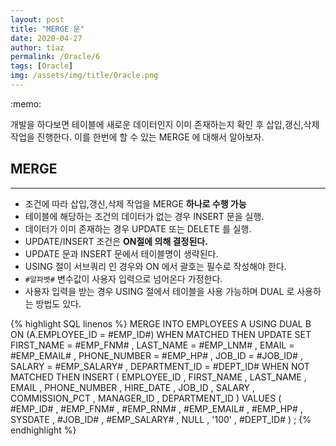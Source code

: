 ```yaml
---
layout: post
title: "MERGE 문"
date: 2020-04-27
author: tiaz
permalink: /Oracle/6
tags: [Oracle]
img: /assets/img/title/Oracle.png
---
```

<div class="callout">:memo: 
  <p>개발을 하다보면 테이블에 새로운 데이터인지 이미 존재하는지
  확인 후 삽입,갱신,삭제 작업을 진행한다. 이를 한번에 할 수 있는 MERGE 에
  대해서 알아보자.
  </p>
</div>

## MERGE
---
 - 조건에 따라 삽입,갱신,삭제 작업을 MERGE **하나로 수행 가능**
 - 테이블에 해당하는 조건의 데이터가 없는 경우 INSERT 문을 실행. 
 - 데이터가 이미 존재하는 경우 UPDATE 또는 DELETE 를 실행.
 - UPDATE/INSERT 조건은 **ON절에 의해 결정된다.**
 - UPDATE 문과 INSERT 문에서 테이블명이 생략된다.
 - USING 절이 서브쿼리 인 경우와 ON 에서 괄호는 필수로 작성해야 한다.
 - `#알파벳#` 변수값이 사용자 입력으로 넘어온다 가정한다.
 - 사용자 입력을 받는 경우 USING 절에서 테이블을 사용 가능하며 DUAL 로 사용하는 방법도 있다.

{% highlight SQL linenos %}
MERGE INTO EMPLOYEES A
USING DUAL B
   ON (A.EMPLOYEE_ID = #EMP_ID#)
 WHEN MATCHED THEN
                   UPDATE 
                      SET FIRST_NAME    = #EMP_FNM#
                        , LAST_NAME     = #EMP_LNM#
                        , EMAIL         = #EMP_EMAIL#
                        , PHONE_NUMBER  = #EMP_HP#
                        , JOB_ID        = #JOB_ID#
                        , SALARY        = #EMP_SALARY#
                        , DEPARTMENT_ID = #DEPT_ID#
 WHEN NOT MATCHED THEN
                   INSERT (
                             EMPLOYEE_ID
                           , FIRST_NAME
                           , LAST_NAME
                           , EMAIL
                           , PHONE_NUMBER
                           , HIRE_DATE
                           , JOB_ID
                           , SALARY
                           , COMMISSION_PCT
                           , MANAGER_ID
                           , DEPARTMENT_ID
                           )
                   VALUES (  
                             #EMP_ID#
                           , #EMP_FNM#
                           , #EMP_RNM#
                           , #EMP_EMAIL#
                           , #EMP_HP#
                           , SYSDATE
                           , #JOB_ID#
                           , #EMP_SALARY#
                           , NULL
                           , '100'
                           , #DEPT_ID#
                           )
;
{% endhighlight %}